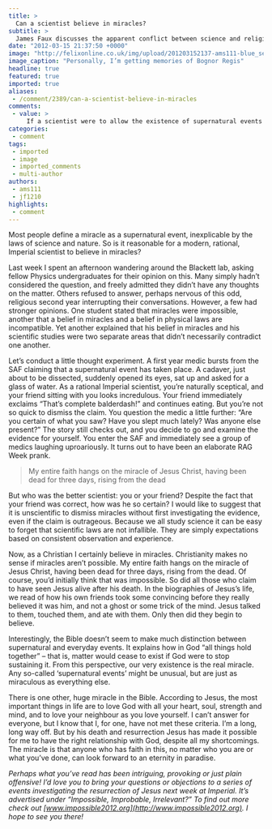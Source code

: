 ```yaml
---
title: >
  Can a scientist believe in miracles?
subtitle: >
  James Faux discusses the apparent conflict between science and religion
date: "2012-03-15 21:37:50 +0000"
image: "http://felixonline.co.uk/img/upload/201203152137-ams111-blue_sea_parting.jpg"
image_caption: "Personally, I’m getting memories of Bognor Regis"
headline: true
featured: true
imported: true
aliases:
 - /comment/2389/can-a-scientist-believe-in-miracles
comments:
 - value: >
     If a scientist were to allow the existence of supernatural events then why bother trying to explain nature when it may have been a conjuring trick anyway? How is a cosmologist to tackle the question "What if the universe were simply created with the appearance of being 13.7 billion years old but is in fact a few thousand?" ? It is clear that a scientist must assume that supernatural events do not occur otherwise the whole scientific endeavour becomes nearly pointless. Of course an intellectually lazy way out would be to pick cherry pick miracles which don't happen to grossly step on the toes of modern science as the above example. <br> <br>'That no testimony is sufficient to establish a miracle, unless the testimony be of such a kind, that its falsehood would be more miraculous, than the fact, which it endeavours to establish...' ... Clearly the delusion and deception of a few is more reasonable than allowing the occasional resurrection? <br> <br>,I'm not sure exactly what you mean by 'miracle', but it is either: <br> <br>(1
categories:
 - comment
tags:
 - imported
 - image
 - imported_comments
 - multi-author
authors:
 - ams111
 - jf1210
highlights:
 - comment
---
```


Most people define a miracle as a supernatural event, inexplicable by the laws of science and nature. So is it reasonable for a modern, rational, Imperial scientist to believe in miracles?

Last week I spent an afternoon wandering around the Blackett lab, asking fellow Physics undergraduates for their opinion on this. Many simply hadn’t considered the question, and freely admitted they didn’t have any thoughts on the matter. Others refused to answer, perhaps nervous of this odd, religious second year interrupting their conversations. However, a few had stronger opinions. One student stated that miracles were impossible, another that a belief in miracles and a belief in physical laws are incompatible. Yet another explained that his belief in miracles and his scientific studies were two separate areas that didn’t necessarily contradict one another.

Let’s conduct a little thought experiment. A first year medic bursts from the SAF claiming that a supernatural event has taken place. A cadaver, just about to be dissected, suddenly opened its eyes, sat up and asked for a glass of water. As a rational Imperial scientist, you’re naturally sceptical, and your friend sitting with you looks incredulous. Your friend immediately exclaims “That’s complete balderdash!” and continues eating. But you’re not so quick to dismiss the claim. You question the medic a little further: “Are you certain of what you saw? Have you slept much lately? Was anyone else present?” The story still checks out, and you decide to go and examine the evidence for yourself. You enter the SAF and immediately see a group of medics laughing uproariously. It turns out to have been an elaborate RAG Week prank.

> My entire faith hangs on the miracle of Jesus Christ, having been dead for three days, rising from the dead

But who was the better scientist: you or your friend? Despite the fact that your friend was correct, how was he so certain? I would like to suggest that it is unscientific to dismiss miracles without first investigating the evidence, even if the claim is outrageous. Because we all study science it can be easy to forget that scientific laws are not infallible. They are simply expectations based on consistent observation and experience.

Now, as a Christian I certainly believe in miracles. Christianity makes no sense if miracles aren’t possible. My entire faith hangs on the miracle of Jesus Christ, having been dead for three days, rising from the dead. Of course, you’d initially think that was impossible. So did all those who claim to have seen Jesus alive after his death. In the biographies of Jesus’s life, we read of how his own friends took some convincing before they really believed it was him, and not a ghost or some trick of the mind. Jesus talked to them, touched them, and ate with them. Only then did they begin to believe.

Interestingly, the Bible doesn’t seem to make much distinction between supernatural and everyday events. It explains how in God “all things hold together” – that is, matter would cease to exist if God were to stop sustaining it. From this perspective, our very existence is the real miracle. Any so-called ‘supernatural events’ might be unusual, but are just as miraculous as everything else.

There is one other, huge miracle in the Bible. According to Jesus, the most important things in life are to love God with all your heart, soul, strength and mind, and to love your neighbour as you love yourself. I can’t answer for everyone, but I know that I, for one, have not met these criteria. I’m a long, long way off. But by his death and resurrection Jesus has made it possible for me to have the right relationship with God, despite all my shortcomings. The miracle is that anyone who has faith in this, no matter who you are or what you’ve done, can look forward to an eternity in paradise.

_Perhaps what you’ve read has been intriguing, provoking or just plain offensive! I’d love you to bring your questions or objections to a series of events investigating the resurrection of Jesus next week at Imperial. It’s advertised under “Impossible, Improbable, Irrelevant?” To find out more check out [www.impossible2012.org](http://www.impossible2012.org). I hope to see you there!_

